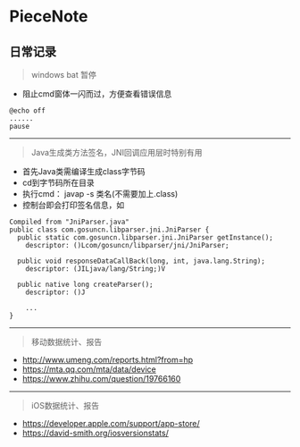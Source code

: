 # PieceNote
日常记录
---

> windows bat 暂停
* 阻止cmd窗体一闪而过，方便查看错误信息
```
@echo off
......
pause
```
---
> Java生成类方法签名，JNI回调应用层时特别有用
* 首先Java类需编译生成class字节码
* cd到字节码所在目录
* 执行cmd： javap -s 类名(不需要加上.class)
* 控制台即会打印签名信息，如
```
Compiled from "JniParser.java"
public class com.gosuncn.libparser.jni.JniParser {
  public static com.gosuncn.libparser.jni.JniParser getInstance();
    descriptor: ()Lcom/gosuncn/libparser/jni/JniParser;

  public void responseDataCallBack(long, int, java.lang.String);
    descriptor: (JILjava/lang/String;)V

  public native long createParser();
    descriptor: ()J
    
    ...
}

```

---
> 移动数据统计、报告
* http://www.umeng.com/reports.html?from=hp
* https://mta.qq.com/mta/data/device
* https://www.zhihu.com/question/19766160

---
> iOS数据统计、报告
* https://developer.apple.com/support/app-store/
* https://david-smith.org/iosversionstats/
